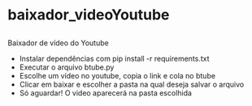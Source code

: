 # baixador_videoYoutube
##
Baixador de vídeo do Youtube

- Instalar dependências com pip install -r requirements.txt
- Executar o arquivo btube.py
- Escolhe um vídeo no youtube, copia o link e cola no btube
- Clicar em baixar e escolher a pasta na qual deseja salvar o arquivo
- Só aguardar! O video aparecerá na pasta escolhida


